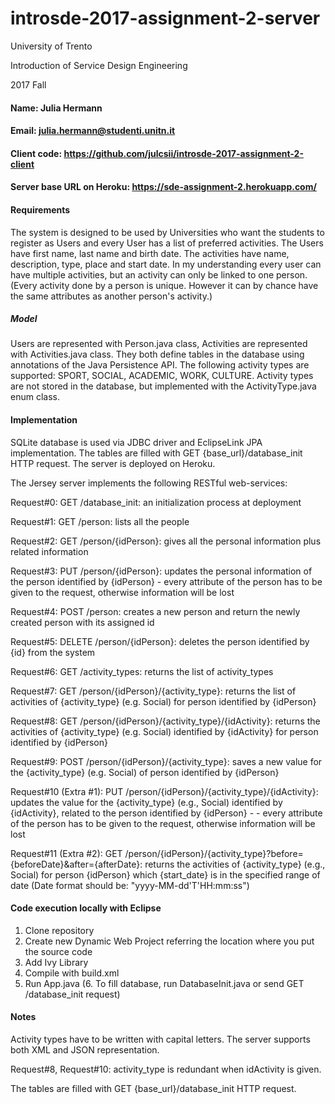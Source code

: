 # introsde-2017-assignment-2-server
University of Trento

Introduction of Service Design Engineering 

2017 Fall

#### Name: Julia Hermann
#### Email: julia.hermann@studenti.unitn.it
#### Client code: https://github.com/julcsii/introsde-2017-assignment-2-client
#### Server base URL on Heroku: https://sde-assignment-2.herokuapp.com/

#### Requirements
The system is designed to be used by Universities who want the students to register as Users and every User has a list of preferred activities. The Users have first name, last name and birth date. The activities have name, description, type, place and start date. In my understanding every user can have multiple activities, but an activity can only be linked to one person. (Every activity done by a person is unique. However it can by chance have the same attributes as another person's activity.)

##### Model
Users are represented with Person.java class, Activities are represented with Activities.java class. They both define tables in the database using annotations of the Java Persistence API. The following activity types are supported: SPORT, SOCIAL, ACADEMIC, WORK, CULTURE. Activity types are not stored in the database, but implemented with the ActivityType.java enum class. 

#### Implementation
SQLite database is used via JDBC driver and EclipseLink JPA implementation. The tables are filled with GET {base_url}/database_init HTTP request. The server is deployed on Heroku.

The Jersey server implements the following RESTful web-services:

Request#0: GET /database_init: an initialization process at deployment

Request#1: GET /person: lists all the people

Request#2: GET /person/{idPerson}: gives all the personal information plus related information

Request#3: PUT /person/{idPerson}: updates the personal information of the person identified by {idPerson} - every attribute of the person has to be given to the request, otherwise information will be lost

Request#4: POST /person: creates a new person and return the newly created person with its assigned id

Request#5: DELETE /person/{idPerson}: deletes the person identified by {id} from the system

Request#6: GET /activity_types: returns the list of activity_types

Request#7: GET /person/{idPerson}/{activity_type}: returns the list of activities of {activity_type} (e.g. Social) for person identified by {idPerson}

Request#8: GET /person/{idPerson}/{activity_type}/{idActivity}: returns the activities of {activity_type} (e.g. Social) identified by {idActivity} for person identified by {idPerson}

Request#9: POST /person/{idPerson}/{activity_type}: saves a new value for the {activity_type} (e.g. Social) of person identified by {idPerson}

Request#10 (Extra #1): PUT /person/{idPerson}/{activity_type}/{idActivity}: updates the value for the {activity_type} (e.g., Social) identified by {idActivity}, related to the person identified by {idPerson} -  - every attribute of the person has to be given to the request, otherwise information will be lost

Request#11 (Extra #2): GET /person/{idPerson}/{activity_type}?before={beforeDate}&after={afterDate}: returns the activities of {activity_type} (e.g., Social) for person {idPerson} which {start_date} is in the specified range of date (Date format should be: "yyyy-MM-dd'T'HH:mm:ss")


#### Code execution locally with Eclipse
1. Clone repository
2. Create new Dynamic Web Project referring the location where you put the source code
3. Add Ivy Library
4. Compile with build.xml
5. Run App.java
(6. To fill database, run DatabaseInit.java or send GET /database_init request)


#### Notes
Activity types have to be written with capital letters.
The server supports both XML and JSON representation.

Request#8, Request#10: activity_type is redundant when idActivity is given.

The tables are filled with GET {base_url}/database_init HTTP request.


